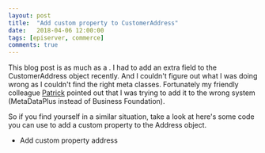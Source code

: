 ```yaml
---
layout: post
title:  "Add custom property to CustomerAddress"
date:   2018-04-06 12:00:00
tags: [episerver, commerce]
comments: true
---
```


This blog post is as much as a . I had to add an extra field to the CustomerAddress object recently. And I couldn't figure out what I was doing wrong as I couldn't find the right meta classes. Fortunately my friendly colleague [Patrick](https://www.patrickvankleef.com) pointed out that I was trying to add it to the wrong system (MetaDataPlus instead of Business Foundation).

So if you find yourself in a similar situation, take a look at  here's some code you can use to add a custom property to the Address object.

- Add custom property address
